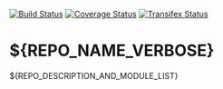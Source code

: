 [![Build Status](https://travis-ci.org/OCA/${REPO_NAME}.svg?branch=${BRANCH_NAME})](https://travis-ci.org/OCA/${REPO_NAME})
[![Coverage Status](https://coveralls.io/repos/OCA/${REPO_NAME}/badge.png?branch=${BRANCH_NAME})](https://coveralls.io/r/OCA/${REPO_NAME}?branch=${BRANCH_NAME})
[![Transifex Status](https://www.transifex.com/projects/p/${REPO_NAME}-${BRANCH_NAME_WITH_DASH}/chart/image_png)](https://www.transifex.com/projects/p/${REPO_NAME}-${BRANCH_NAME_WITH_DASH})

# ${REPO_NAME_VERBOSE}

${REPO_DESCRIPTION_AND_MODULE_LIST}
